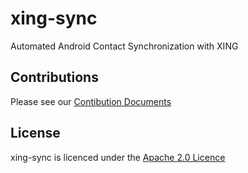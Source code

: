 xing-sync
=========

Automated Android Contact Synchronization with XING

Contributions
------
Please see our [Contibution Documents](https://github.com/hakan42/xing-sync/blob/master/CONTRIBUTING.md)

License
-------

xing-sync is licenced under the [Apache 2.0 Licence](http://www.apache.org/licenses/LICENSE-2.0)
